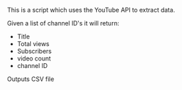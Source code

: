 This is a script which uses the YouTube API to extract data. 

Given a list of channel ID's it will return: 
- Title 
- Total views 
- Subscribers 
- video count 
- channel ID 

Outputs CSV file 